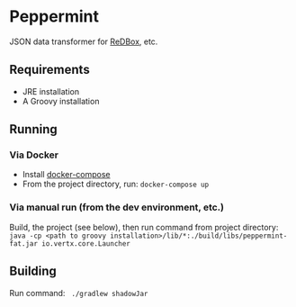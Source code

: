 # Peppermint

JSON data transformer for [ReDBox](http://redboxresearchdata.com.au/), etc.

## Requirements

- JRE installation
- A Groovy installation

## Running

### Via Docker
- Install [docker-compose](https://docs.docker.com/compose/install/)
- From the project directory, run: `docker-compose up`

### Via manual run (from the dev environment, etc.)

Build, the project (see below), then run command from project directory: `java -cp <path to groovy installation>/lib/*:./build/libs/peppermint-fat.jar io.vertx.core.Launcher`

## Building
Run command: ` ./gradlew shadowJar`
